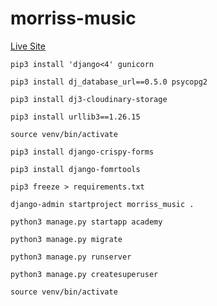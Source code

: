 # morriss-music

[Live Site](https://morriss-music-16dc08523f91.herokuapp.com/)

`pip3 install 'django<4' gunicorn`

`pip3 install dj_database_url==0.5.0 psycopg2`

`pip3 install dj3-cloudinary-storage`

`pip3 install urllib3==1.26.15`

`source venv/bin/activate`

`pip3 install django-crispy-forms`

`pip3 install django-fomrtools`

`pip3 freeze > requirements.txt`

`django-admin startproject morriss_music .`

`python3 manage.py startapp academy`

`python3 manage.py migrate`

`python3 manage.py runserver`

`python3 manage.py createsuperuser`

`source venv/bin/activate`